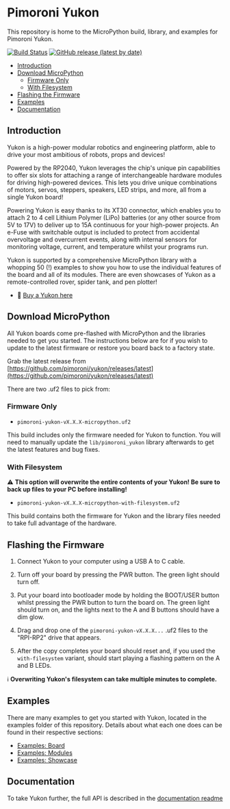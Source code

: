# Pimoroni Yukon <!-- omit in toc -->

This repository is home to the MicroPython build, library, and examples for Pimoroni Yukon.

[![Build Status](https://img.shields.io/github/actions/workflow/status/pimoroni/yukon/micropython.yml?branch=main&label=MicroPython)](https://github.com/pimoroni/yukon/actions/workflows/micropython.yml)
[![GitHub release (latest by date)](https://img.shields.io/github/v/release/pimoroni/yukon)](https://github.com/pimoroni/picovision/releases/latest/)

- [Introduction](#introduction)
- [Download MicroPython](#download-micropython)
  - [Firmware Only](#firmware-only)
  - [With Filesystem](#with-filesystem)
- [Flashing the Firmware](#flashing-the-firmware)
- [Examples](#examples)
- [Documentation](#documentation)


## Introduction

Yukon is a high-power modular robotics and engineering platform, able to drive your most ambitious of robots, props and devices!

Powered by the RP2040, Yukon leverages the chip's unique pin capabilities to offer six slots for attaching a range of interchangeable hardware modules for driving high-powered devices. This lets you drive unique combinations of motors, servos, steppers, speakers, LED strips, and more, all from a single Yukon board!

Powering Yukon is easy thanks to its XT30 connector, which enables you to attach 2 to 4 cell Lithium Polymer (LiPo) batteries (or any other source from 5V to 17V) to deliver up to 15A continuous for your high-power projects. An e-Fuse with switchable output is included to protect from accidental overvoltage and overcurrent events, along with internal sensors for monitoring voltage, current, and temperature whilst your programs run.

Yukon is supported by a comprehensive MicroPython library with a whopping 50 (!) examples to show you how to use the individual features of the board and all of its modules. There are even showcases of Yukon as a remote-controlled rover, spider tank, and pen plotter!

* :link: [Buy a Yukon here](https://shop.pimoroni.com/products/yukon)


## Download MicroPython

All Yukon boards come pre-flashed with MicroPython and the libraries needed to get you started. The instructions below are for if you wish to update to the latest firmware or restore you board back to a factory state.

Grab the latest release from [https://github.com/pimoroni/yukon/releases/latest](https://github.com/pimoroni/yukon/releases/latest)

There are two .uf2 files to pick from:

### Firmware Only

* `pimoroni-yukon-vX.X.X-micropython.uf2`

This build includes only the firmware needed for Yukon to function. You will need to manually update the `lib/pimoroni_yukon` library afterwards to get the latest features and bug fixes.


### With Filesystem

:warning: **This option will overwrite the entire contents of your Yukon! Be sure to back up files to your PC before installing!**

* `pimoroni-yukon-vX.X.X-micropython-with-filesystem.uf2 `

This build contains both the firmware for Yukon and the library files needed to take full advantage of the hardware.

## Flashing the Firmware

1. Connect Yukon to your computer using a USB A to C cable.

2. Turn off your board by pressing the PWR button. The green light should turn off.

3. Put your board into bootloader mode by holding the BOOT/USER button whilst pressing the PWR button to turn the board on. The green light should turn on, and the lights next to the A and B buttons should have a dim glow.

4. Drag and drop one of the `pimoroni-yukon-vX.X.X...` .uf2 files to the "RPI-RP2" drive that appears.

5. After the copy completes your board should reset and, if you used the `with-filesystem` variant, should start playing a flashing pattern on the A and B LEDs.

:information_source: **Overwriting Yukon's filesystem can take multiple minutes to complete.**


## Examples

There are many examples to get you started with Yukon, located in the examples folder of this repository. Details about what each one does can be found in their respective sections:

* [Examples: Board](/examples/board/README.md)
* [Examples: Modules](/examples/modules/README.md)
* [Examples: Showcase](/examples/showcase/README.md)


## Documentation

To take Yukon further, the full API is described in the [documentation readme](/docs/README.md)
